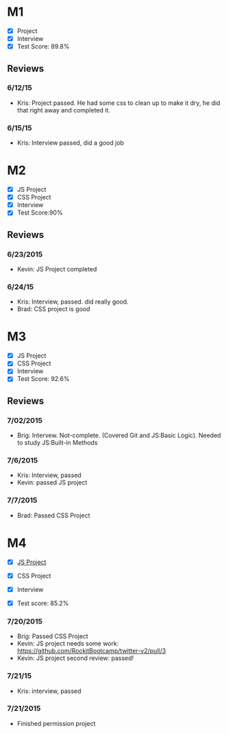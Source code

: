 # M1

- [x] Project
- [x] Interview
- [x] Test Score: 89.8%

## Reviews

### 6/12/15

- Kris: Project passed. He had some css to clean up to make it dry, he did that right away and completed it.

### 6/15/15

- Kris: Interview passed, did a good job

# M2

- [x] JS Project
- [x] CSS Project
- [x] Interview
- [x] Test Score:90%

## Reviews

### 6/23/2015

- Kevin: JS Project completed

### 6/24/15
- Kris: Interview, passed. did really good.
- Brad: CSS project is good

# M3

- [x] JS Project
- [x] CSS Project
- [x] Interview
- [x] Test Score: 92.6%

## Reviews

### 7/02/2015

- Brig: Intervew. Not-complete. (Covered Git and JS:Basic Logic). Needed to study JS:Built-in Methods

### 7/6/2015

- Kris: Interview, passed
- Kevin: passed JS project

### 7/7/2015

- Brad: Passed CSS Project

# M4

- [x] [JS Project](https://github.com/ryanwadetaylor/TwitterProjectV2)
- [x] CSS Project
- [x] Interview
- [x] Test score: 85.2%


### 7/20/2015

- Brig: Passed CSS Project
- Kevin: JS project needs some work: https://github.com/RockitBootcamp/twitter-v2/pull/3
- Kevin: JS project second review: passed!

### 7/21/15
- Kris: interview, passed

### 7/21/2015

- Finished permission project
